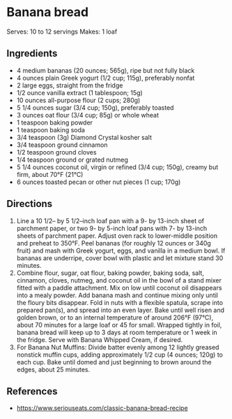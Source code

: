 # Banana bread
Serves: 10 to 12 servings
Makes: 1 loaf

## Ingredients
- 4 medium bananas (20 ounces; 565g), ripe but not fully black
- 4 ounces plain Greek yogurt (1/2 cup; 115g), preferably nonfat
- 2 large eggs, straight from the fridge
- 1/2 ounce vanilla extract (1 tablespoon; 15g)
- 10 ounces all-purpose flour (2 cups; 280g)
- 5 1/4 ounces sugar (3/4 cup; 150g), preferably toasted
- 3 ounces oat flour (3/4 cup; 85g) or whole wheat
- 1 teaspoon baking powder
- 1 teaspoon baking soda
- 3/4 teaspoon (3g) Diamond Crystal kosher salt
- 3/4 teaspoon ground cinnamon
- 1/2 teaspoon ground cloves
- 1/4 teaspoon ground or grated nutmeg
- 5 1/4 ounces coconut oil, virgin or refined (3/4 cup; 150g), creamy but firm, about 70°F (21°C)
- 6 ounces toasted pecan or other nut pieces (1 cup; 170g) 

## Directions
1. Line a 10 1/2– by 5 1/2–inch loaf pan with a 9- by 13-inch sheet of parchment paper, or two 9- by 5-inch loaf pans with 7- by 13-inch sheets of parchment paper. Adjust oven rack to lower-middle position and preheat to 350°F. Peel bananas (for roughly 12 ounces or 340g fruit) and mash with Greek yogurt, eggs, and vanilla in a medium bowl. If bananas are underripe, cover bowl with plastic and let mixture stand 30 minutes.
2. Combine flour, sugar, oat flour, baking powder, baking soda, salt, cinnamon, cloves, nutmeg, and coconut oil in the bowl of a stand mixer fitted with a paddle attachment. Mix on low until coconut oil disappears into a mealy powder. Add banana mash and continue mixing only until the floury bits disappear. Fold in nuts with a flexible spatula, scrape into prepared pan(s), and spread into an even layer. Bake until well risen and golden brown, or to an internal temperature of around 206°F (97°C), about 70 minutes for a large loaf or 45 for small. Wrapped tightly in foil, banana bread will keep up to 3 days at room temperature or 1 week in the fridge. Serve with Banana Whipped Cream, if desired.
3. For Banana Nut Muffins: Divide batter evenly among 12 lightly greased nonstick muffin cups, adding approximately 1/2 cup (4 ounces; 120g) to each cup. Bake until domed and just beginning to brown around the edges, about 25 minutes.

## References
- <https://www.seriouseats.com/classic-banana-bread-recipe>
